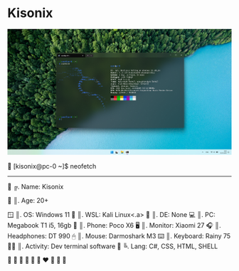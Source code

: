 # Kisonix

<a align="center" target="_blank" rel="noopener noreferrer" href="https://github.com/Kisonix-Dev/Kisonix-Dev/blob/main/img/neofetch.png"><img src="https://github.com/Kisonix-Dev/Kisonix-Dev/blob/main/img/neofetch.png" alt="TailwindCSS" style="max-width: 100%;"></a>

🐧 [kisonix@pc-0 ~]$ neofetch 

---------------------------

<p>👤 ╔. Name: Kisonix</p>
<p>🧩 ║. Age: 20+</p>
<a>🪟 ║. OS: Windows 11</a>
<a>🚀 ║. WSL: Kali Linux<.a>
<a>🦄 ║. DE: None</a>
<a>💻 ║. PC: Megabook T1 i5, 16gb</a>
<a>📱 ║. Phone: Poco X6</a>
<a>🖥  ║. Monitor: Xiaomi 27</a>
<a>🎧 ║. Headphones: DT 990</a>
<a>🖱  ║. Mouse: Darmoshark M3</a>
<a>⌨️ ║. Keyboard: Rainy 75</a>
<a>🧑‍💻 ║. Activity: Dev terminal software</a>
<a>🍩 ╚. Lang: C#, CSS, HTML, SHELL</a>

🩵   💙   💚   💜   💛   🧡   ❤️   🩷   🤍   🖤
